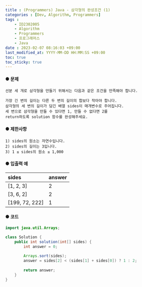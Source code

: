 ```yaml
---
title : (Programmers) Java - 삼각형의 완성조건 (1)
categories : [Dev, Algorithm, Programmers]
tags : 
    - ID2302005
    - Algorithm
    - Programmers 
    - 프로그래머스   
    - Java
date : 2023-02-07 08:16:03 +09:00
last_modified_at: YYYY-MM-DD HH:MM:SS +09:00
toc: true
toc_sticky: true
---
```


#### ● 문제

``` plaintext
선분 세 개로 삼각형을 만들기 위해서는 다음과 같은 조건을 만족해야 합니다.

가장 긴 변의 길이는 다른 두 변의 길이의 합보다 작아야 합니다.
삼각형의 세 변의 길이가 담긴 배열 sides이 매개변수로 주어집니다. 
세 변으로 삼각형을 만들 수 있다면 1, 만들 수 없다면 2를 
return하도록 solution 함수를 완성해주세요.
```

#### ● 제한사항

``` plaintext
1) sides의 원소는 자연수입니다.
2) sides의 길이는 3입니다.
3) 1 ≤ sides의 원소 ≤ 1,000
```

#### ● 입출력 예

| sides             | answer    |
| :---------------- | :-------- |
| [1, 2, 3]         | 2         |
| [3, 6, 2]         | 2         |
| [199, 72, 222]    | 1         |

#### ● 코드

``` java
import java.util.Arrays;

class Solution {
    public int solution(int[] sides) {
        int answer = 0;
        
        Arrays.sort(sides);
        answer = sides[2] < (sides[1] + sides[0]) ? 1 : 2;
        
        return answer;
    }
}
```
